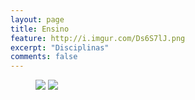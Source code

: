 ```yaml
---
layout: page
title: Ensino
feature: http://i.imgur.com/Ds6S7lJ.png
excerpt: "Disciplinas"
comments: false
---
```


<figure class="half">
	<a href="https://eduardoleg.github.io/disciplinas/"><img src="https://raw.githubusercontent.com/EduardoLEG/eduardoleg.github.io/master/assets/img/disciplina3.png"></a>
	<a href="https://eduardoleg.github.io/orientacao/"><img src="https://raw.githubusercontent.com/EduardoLEG/eduardoleg.github.io/master/assets/img/orientacao3.png"></a>
</figure>
